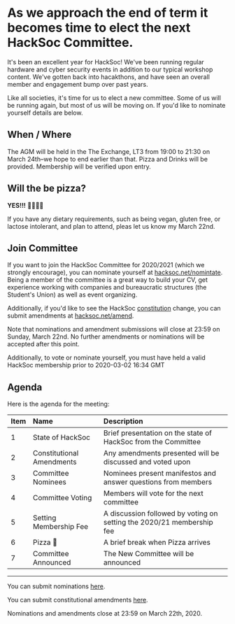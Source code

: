 # As we approach the end of term it becomes time to elect the next HackSoc Committee. 

It's been an excellent year for HackSoc! We've been running regular hardware and cyber security events in addition to our typical workshop content. We've gotten back into hacakthons, and have seen an overall member and engagement bump over past years.

Like all societies, it's time for us to elect a new committee. Some of us will be running again, but most of us will be moving on. If you'd like to nominate yourself details are below.


## When / Where

The AGM will be held in the The Exchange, LT3 from 19:00 to 21:30 on March 24th–we hope to end earlier than that. Pizza and Drinks will be provided. Membership will be verified upon entry.

## Will the be pizza?
**YES!!!** 🍕🍕🍕🍕

If you have any dietary requirements, such as being vegan, gluten free, or lactose intolerant, and plan to attend, pleas let us know my March 22nd.

## Join Committee

If you want to join the HackSoc Committee for 2020/2021 (which we strongly encourage), you can nominate yourself at [hacksoc.net/nomintate](https://hacksoc.net/nominate). Being a member of the committee is a great way to build your CV, get experience working with companies and bureaucratic structures (the Student's Union) as well as event organizing.

Additionally, if you'd like to see the HackSoc [constitution](https://hacksoc.net/constitution) change, you can submit amendments at [hacksoc.net/amend](https://hacksoc.net/amend).

Note that nominations and amendment submissions will close at 23:59 on Sunday, March 22nd. No further amendments or nominations will be accepted after this point.

Additionally, to vote or nominate yourself, you must have held a valid HackSoc membership prior to 2020-03-02 16:34 GMT

## Agenda

Here is the agenda for the meeting:

| Item | Name                       | Description        |
|------| :-------------------------|:-------------------|
| 1    | State of HackSoc | Brief presentation on the state of HackSoc from the Committee |
| 2    | Constitutional Amendments | Any amendments presented will be discussed and voted upon |
| 3    | Committee Nominees | Nominees present manifestos and answer questions from members |
| 4    | Committee Voting | Members will vote for the next committee |
| 5    | Setting Membership Fee | A discussion followed by voting on setting the 2020/21 membership fee |
| 6    | Pizza 🍕 | A brief break when Pizza arrives |
| 7    | Committee Announced | The New Committee will be announced |

--------

You can submit nominations [here](https://hacksoc.net/nominate).

You can submit constitutional amendments [here](https://hacksoc.net/amend).

Nominations and amendments close at 23:59 on March 22th, 2020.

